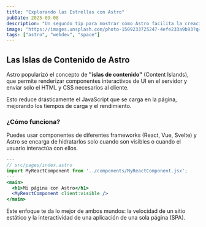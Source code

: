 ```yaml
---
title: "Explorando las Estrellas con Astro"
pubDate: 2025-09-08
description: "Un segundo tip para mostrar cómo Astro facilita la creación de sitios web rápidos y modernos."
image: "https://images.unsplash.com/photo-1509233725247-4efe233a9b93?q=80&w=2070&auto=format&fit=crop&ixlib=rb-4.0.3&ixid=M3wxMjA3fDB8MHxwaG90by1wYWdlfHx8fGVufDB8fHx8fA%3D%3D"
tags: ["astro", "webdev", "space"]
---
```


## Las Islas de Contenido de Astro

Astro popularizó el concepto de **"islas de contenido"** (Content Islands), que permite renderizar componentes interactivos de UI en el servidor y enviar solo el HTML y CSS necesarios al cliente.

Esto reduce drásticamente el JavaScript que se carga en la página, mejorando los tiempos de carga y el rendimiento.

### ¿Cómo funciona?

Puedes usar componentes de diferentes frameworks (React, Vue, Svelte) y Astro se encarga de hidratarlos solo cuando son visibles o cuando el usuario interactúa con ellos.

```jsx
---
// src/pages/index.astro
import MyReactComponent from '../components/MyReactComponent.jsx';
---
<main>
  <h1>Mi página con Astro</h1>
  <MyReactComponent client:visible />
</main>
```
Este enfoque te da lo mejor de ambos mundos: la velocidad de un sitio estático y la interactividad de una aplicación de una sola página (SPA).